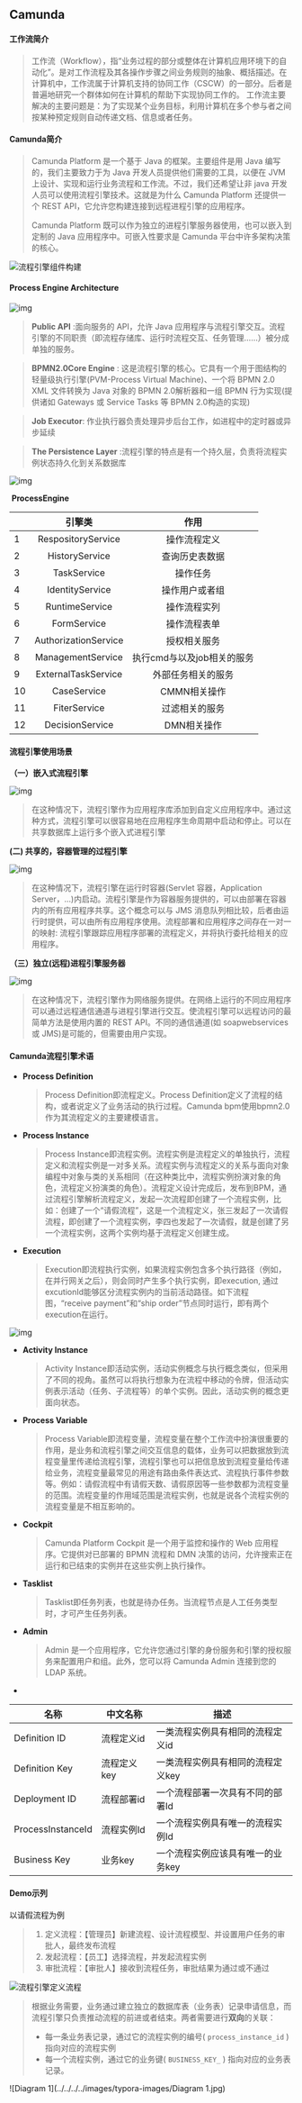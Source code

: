 ## Camunda



#### 工作流简介

> 工作流（Workflow），指“业务过程的部分或整体在计算机应用环境下的自动化”。是对工作流程及其各操作步骤之间业务规则的抽象、概括描述。在计算机中，工作流属于计算机支持的协同工作（CSCW）的一部分。后者是普遍地研究一个群体如何在计算机的帮助下实现协同工作的。
> 工作流主要解决的主要问题是：为了实现某个业务目标，利用计算机在多个参与者之间按某种预定规则自动传递文档、信息或者任务。



#### Camunda简介

> Camunda Platform 是一个基于 Java 的框架。主要组件是用 Java 编写的，我们主要致力于为 Java 开发人员提供他们需要的工具，以便在 JVM 上设计、实现和运行业务流程和工作流。不过，我们还希望让非 java 开发人员可以使用流程引擎技术。这就是为什么 Camunda Platform 还提供一个 REST API，它允许您构建连接到远程进程引擎的应用程序。
>
> Camunda Platform 既可以作为独立的进程引擎服务器使用，也可以嵌入到定制的 Java 应用程序中。可嵌入性要求是 Camunda 平台中许多架构决策的核心。

![流程引擎组件构建](../../../../images/typora-images/流程引擎组件构建.png)

#### Process Engine Architecture

![img](../../../../images/typora-images/process-engine-architecture.png)

> **Public API** :面向服务的 API，允许 Java 应用程序与流程引擎交互。流程引擎的不同职责（即流程存储库、运行时流程交互、任务管理……）被分成单独的服务。



> **BPMN2.0Core Engine** : 这是流程引擎的核心。它具有一个用于图结构的轻量级执行引擎(PVM-Process Virtual Machine)、一个将 BPMN 2.0 XML 文件转换为 Java 对象的 BPMN 2.0解析器和一组 BPMN 行为实现(提供诸如 Gateways 或 Service Tasks 等 BPMN 2.0构造的实现)



> **Job Executor**: 作业执行器负责处理异步后台工作，如进程中的定时器或异步延续



> **The Persistence Layer** :流程引擎的特点是有一个持久层，负责将流程实例状态持久化到关系数据库



![img](../../../../images/typora-images/api.services.png)

​                                                        **ProcessEngine**

|      |        引擎类        |            作用            |
| ---- | :------------------: | :------------------------: |
| 1    |  RespositoryService  |        操作流程定义        |
| 2    |    HistoryService    |       查询历史表数据       |
| 3    |     TaskService      |          操作任务          |
| 4    |   IdentityService    |       操作用户或者组       |
| 5    |    RuntimeService    |        操作流程实列        |
| 6    |     FormService      |        操作流程表单        |
| 7    | AuthorizationService |        授权相关服务        |
| 8    |  ManagementService   | 执行cmd与以及job相关的服务 |
| 9    | ExternalTaskService  |     外部任务相关的服务     |
| 10   |     CaseService      |        CMMN相关操作        |
| 11   |     FiterService     |       过滤相关的服务       |
| 12   |   DecisionService    |        DMN相关操作         |

#### 流程引擎使用场景

**（一）嵌入式流程引擎**

![img](../../../../images/typora-images/embedded-process-engine.png)

> 在这种情况下，流程引擎作为应用程序库添加到自定义应用程序中。通过这种方式，流程引擎可以很容易地在应用程序生命周期中启动和停止。可以在共享数据库上运行多个嵌入式进程引擎



**(二) 共享的，容器管理的过程引擎**

![img](../../../../images/typora-images/shared-process-engine.png)

> 在这种情况下，流程引擎在运行时容器(Servlet 容器，Application Server，...)内启动。流程引擎是作为容器服务提供的，可以由部署在容器内的所有应用程序共享。这个概念可以与 JMS 消息队列相比较，后者由运行时提供，可以由所有应用程序使用。流程部署和应用程序之间存在一对一的映射: 流程引擎跟踪应用程序部署的流程定义，并将执行委托给相关的应用程序。



**（三）独立(远程)进程引擎服务器**

![img](../../../../images/typora-images/standalone-process-engine.png)

> 在这种情况下，流程引擎作为网络服务提供。在网络上运行的不同应用程序可以通过远程通信通道与进程引擎进行交互。使流程引擎可以远程访问的最简单方法是使用内置的 REST API。不同的通信通道(如 soapwebservices 或 JMS)是可能的，但需要由用户实现。



#### Camunda流程引擎术语

- **Process Definition**

  >  Process Definition即流程定义。Process Definition定义了流程的结构，或者说定义了业务活动的执行过程。Camunda bpm使用bpmn2.0作为其流程定义的主要建模语言。

  

- **Process Instance**

  > Process Instance即流程实例。流程实例是流程定义的单独执行，流程定义和流程实例是一对多关系。流程实例与流程定义的关系与面向对象编程中对象与类的关系相同（在这种类比中，流程实例扮演对象的角色，流程定义扮演类的角色）。流程定义设计完成后，发布到BPM，通过流程引擎解析流程定义，发起一次流程即创建了一个流程实例，比如：创建了一个“请假流程”，这是一个流程定义，张三发起了一次请假流程，即创建了一个流程实例，李四也发起了一次请假，就是创建了另一个流程实例，这两个实例均基于流程定义创建生成。



- **Execution**

  > Execution即流程执行实例，如果流程实例包含多个执行路径（例如，在并行网关之后），则会同时产生多个执行实例，即execution, 通过excutionId能够区分流程实例内的当前活动路径。如下流程图，“receive payment”和“ship order”节点同时运行，即有两个execution在运行。

![img](../../../../images/typora-images/watermark,type_ZmFuZ3poZW5naGVpdGk,shadow_10,text_aHR0cHM6Ly9ibG9nLmNzZG4ubmV0L3d4ejI1OA==,size_16,color_FFFFFF,t_70#pic_center.png)



- **Activity Instance**

  > Activity Instance即活动实例，活动实例概念与执行概念类似，但采用了不同的视角。虽然可以将执行想象为在流程中移动的令牌，但活动实例表示活动（任务、子流程等）的单个实例。因此，活动实例的概念更面向状态。



- **Process Variable**

  > Process Variable即流程变量，流程变量在整个工作流中扮演很重要的作用，是业务和流程引擎之间交互信息的载体，业务可以把数据放到流程变量里传递给流程引擎，流程引擎也可以把信息放到流程变量给传递给业务，流程变量最常见的用途有路由条件表达式、流程执行事件参数等。例如：请假流程中有请假天数、请假原因等一些参数都为流程变量的范围。流程变量的作用域范围是流程实例，也就是说各个流程实例的流程变量是不相互影响的。



- **Cockpit**

  > Camunda Platform Cockpit 是一个用于监控和操作的 Web 应用程序。它提供对已部署的 BPMN 流程和 DMN 决策的访问，允许搜索正在运行和已结束的实例并在这些实例上执行操作。



- **Tasklist**

  > Tasklist即任务列表，也就是待办任务。当流程节点是人工任务类型时，才可产生任务列表。



- **Admin**

  > Admin 是一个应用程序，它允许您通过引擎的身份服务和引擎的授权服务来配置用户和组。此外，您可以将 Camunda Admin 连接到您的 LDAP 系统。



- 

| 名称              | 中文名称    | 描述                              |
| ----------------- | ----------- | --------------------------------- |
| Definition ID     | 流程定义id  | 一类流程实例具有相同的流程定义id  |
| Definition Key    | 流程定义key | 一类流程实例具有相同的流程定义key |
| Deployment ID     | 流程部署id  | 一个流程部署一次具有不同的部署Id  |
| ProcessInstanceId | 流程实例Id  | 一个流程实例具有唯一的流程实例Id  |
| Business Key      | 业务key     | 一个流程实例应该具有唯一的业务key |



#### Demo示列



以请假流程为例

> 1. 定义流程：【管理员】新建流程、设计流程模型、并设置用户任务的审批人，最终发布流程
> 2. 发起流程：【员工】选择流程，并发起流程实例
> 3. 审批流程：【审批人】接收到流程任务，审批结果为通过或不通过

![流程引擎定义流程](../../../../images/typora-images/流程引擎定义流程.png)



> 根据业务需要，业务通过建立独立的数据库表（业务表）记录申请信息，而流程引擎只负责推动流程的前进或者结束。两者需要进行**双向**的关联：
>
> - 每一条业务表记录，通过它的流程实例的编号( `process_instance_id` )指向对应的流程实例
> - 每一个流程实例，通过它的业务键( `BUSINESS_KEY_` ) 指向对应的业务表记录。

![Diagram 1](../../../../images/typora-images/Diagram 1.jpg)



